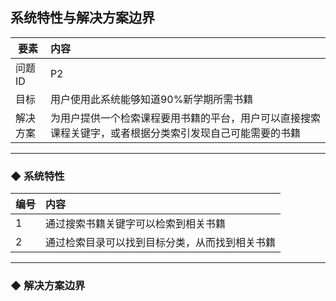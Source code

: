 

## 系统特性与解决方案边界





| 要素 | 内容 |
| --- | :--- |
| 问题ID | P2 |
| 目标 | 用户使用此系统能够知道90%新学期所需书籍 |
| 解决方案 | 为用户提供一个检索课程要用书籍的平台，用户可以直接搜索课程关键字，或者根据分类索引发现自己可能需要的书籍 |







---







### ◆ 系统特性







| 编号 | 内容 |
| --- | :--- |
| 1 | 通过搜索书籍关键字可以检索到相关书籍 |
| 2 | 通过检索目录可以找到目标分类，从而找到相关书籍 |



---
### ◆ 解决方案边界


